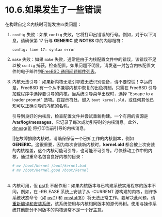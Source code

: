 # 10.6.如果发生了一些错误


在构建自定义内核时可能发生四类问题：

1. `config` 失败：如果 `config` 失败，它将打印出错误的行号。例如，对于以下消息，请确保第 17 行与 **GENERIC** 或 **NOTES** 中的内容相符：

   ```
   config: line 17: syntax error
   ```

2. `make` 失败：如果 `make` 失败，通常是由于内核配置文件中的错误，该错误不足以被 `config` 捕获。检查配置，如果问题不明显，请发送一封包含内核配置文件的电子邮件到[FreeBSD 通用问题邮件列表](https://lists.freebsd.org/subscription/freebsd-questions)。

3. 内核无法引导：如果新内核无法引导或无法识别设备，请不要惊慌！幸运的是，FreeBSD 有一个从不兼容内核中恢复的出色机制。只需在 FreeBSD 引导加载程序中选择要引导的内核。当系统引导菜单出现时，选择 "Escape to a loader prompt" 选项。在提示符处，键入 `boot kernel.old`，或任何其他已知可以正确引导的内核的名称。

   引导到良好的内核后，检查配置文件并尝试重新构建。一个有用的资源是 **/var/log/messages**，它记录了每次成功引导时的内核消息。此外，[dmesg(8)](https://man.freebsd.org/cgi/man.cgi?query=dmesg&sektion=8&format=html) 将打印当前引导的内核消息。

   ||在故障排除内核时，请确保保留一个已知工作的内核副本，例如 **GENERIC**。这很重要，因为每次安装新内核时，**kernel.old** 都会被上次安装的内核覆盖，这个内核可能可引导，也可能不可引导。尽快移动工作中的内核，通过重命名包含良好内核的目录：

   ```bash
   # mv /boot/kernel /boot/kernel.bad
   # mv /boot/kernel.good /boot/kernel
   ```

   |     |     |
   | --- | --- |

4. 内核可用，但 [ps(1)](https://man.freebsd.org/cgi/man.cgi?query=ps&sektion=1&format=html) 不起作用：如果内核版本与已构建系统实用程序的版本不同，例如，在 -RELEASE 系统上安装了从 -CURRENT 源构建的内核，则许多系统状态命令（如 [ps(1)](https://man.freebsd.org/cgi/man.cgi?query=ps&sektion=1&format=html) 和 [vmstat(8)](https://man.freebsd.org/cgi/man.cgi?query=vmstat&sektion=8&format=html)）将无法正常工作。要解决此问题，请[重新编译和安装系统](https://docs.freebsd.org/en/books/handbook/cutting-edge/#makeworld)，该系统使用与内核相同版本的源代码树。使用与操作系统其他部分不同版本的内核通常不是一个好主意。
